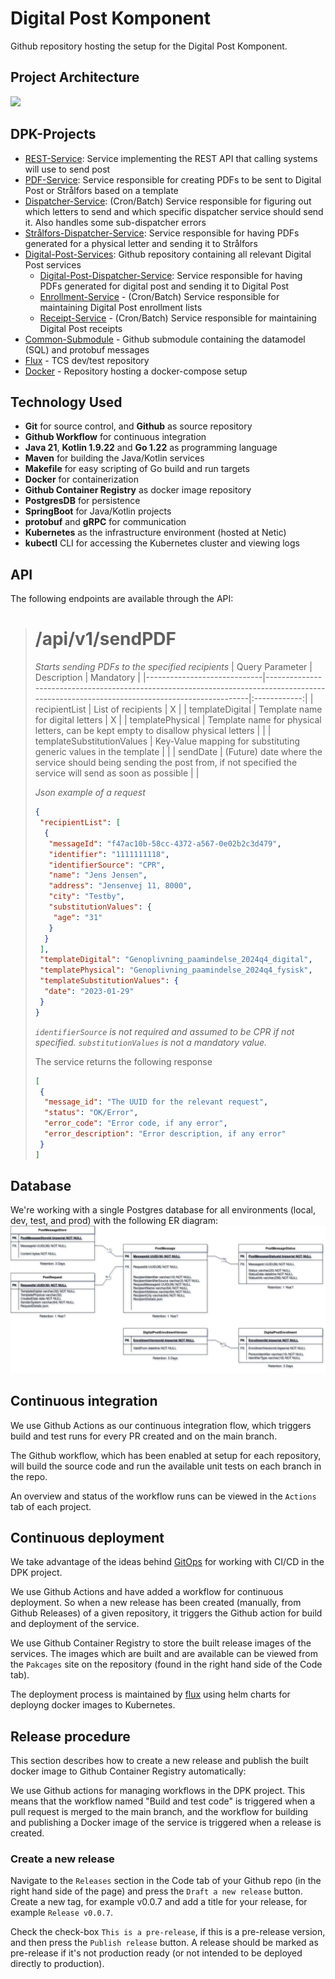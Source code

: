 # Digital Post Komponent
Github repository hosting the setup for the Digital Post Komponent.

## Project Architecture
[![](https://mermaid.ink/img/pako:eNqNU9FugjAU_ZWmT1ti9Z2HJSig20xGKG_FhwoXaYRCStmyGD9nX7IfW9E50KGxT-Xec0_OObfscFwmgC1MCIlkKHQOFnLERmieI7-sNXoti6qUIHUkD5g0Lz_ijCuNlkEkkTk2CxVPUxGvjt91s94oXmVXedDvmbLApSGioN5FDCtC0IsznSFCntqJjYK6w86YI-qK6zgDdTkxPGCa88A_0LnsTErHtBrGe4xq9f2Vp6Wqh9EO8x3vT0dXd3ssTlf2hstz5kpV5nkB-r4UFiyAGER1J_xUYQ-nG3K45mtew-OvaJDJja31DD_PaXgW45nrMVqEoU_R2PhrkT2PN3qLK73_osw-OD_sox9qb5qGgW0vvbeA9nZ36dE2MaFM66q2JpPk6IVUxgvZnl7nONlO2jDRFI9wAargIjG_x64liLDOoIAIW-aaQMqbXEc4knsD5Y0u6aeMsaVVAyPcVAnX4Ahu9BfYSnlew_4HlvkIZQ?type=png)](https://mermaid.live/edit#pako:eNqNU9FugjAU_ZWmT1ti9Z2HJSig20xGKG_FhwoXaYRCStmyGD9nX7IfW9E50KGxT-Xec0_OObfscFwmgC1MCIlkKHQOFnLERmieI7-sNXoti6qUIHUkD5g0Lz_ijCuNlkEkkTk2CxVPUxGvjt91s94oXmVXedDvmbLApSGioN5FDCtC0IsznSFCntqJjYK6w86YI-qK6zgDdTkxPGCa88A_0LnsTErHtBrGe4xq9f2Vp6Wqh9EO8x3vT0dXd3ssTlf2hstz5kpV5nkB-r4UFiyAGER1J_xUYQ-nG3K45mtew-OvaJDJja31DD_PaXgW45nrMVqEoU_R2PhrkT2PN3qLK73_osw-OD_sox9qb5qGgW0vvbeA9nZ36dE2MaFM66q2JpPk6IVUxgvZnl7nONlO2jDRFI9wAargIjG_x64liLDOoIAIW-aaQMqbXEc4knsD5Y0u6aeMsaVVAyPcVAnX4Ahu9BfYSnlew_4HlvkIZQ)

## DPK-Projects
- [REST-Service](https://github.com/trifork/dpk-rest-service): Service implementing the REST API that calling systems will use to send post
- [PDF-Service](https://github.com/trifork/dpk-pdf-service): Service responsible for creating PDFs to be sent to Digital Post or Strålfors based on a template
- [Dispatcher-Service](https://github.com/trifork/dpk-dispatcher): (Cron/Batch) Service responsible for figuring out which letters to send and which specific dispatcher service should send it. Also handles some sub-dispatcher errors
- [Strålfors-Dispatcher-Service](https://github.com/trifork/dpk-straalfors): Service responsible for having PDFs generated for a physical letter and sending it to Strålfors
- [Digital-Post-Services](https://github.com/trifork/dpk-digital-post): Github repository containing all relevant Digital Post services
  - [Digital-Post-Dispatcher-Service](https://github.com/trifork/dpk-digital-post): Service responsible for having PDFs generated for digital post and sending it to Digital Post
  - [Enrollment-Service](https://github.com/trifork/dpk-digital-post) - (Cron/Batch) Service responsible for maintaining Digital Post enrollment lists
  - [Receipt-Service](https://github.com/trifork/dpk-digital-post) - (Cron/Batch) Service responsible for maintaining Digital Post receipts
- [Common-Submodule](https://github.com/trifork/dpk-common-submodule) - Github submodule containing the datamodel (SQL) and protobuf messages
- [Flux](https://github.com/trifork/dpk-docs) - TCS dev/test repository
- [Docker](https://github.com/trifork/dpk-docker) - Repository hosting a docker-compose setup

## Technology Used
* **Git** for source control, and **Github** as source repository
* **Github Workflow** for continuous integration
* **Java 21**, **Kotlin 1.9.22** and **Go 1.22** as programming language
* **Maven** for building the Java/Kotlin services
* **Makefile** for easy scripting of Go build and run targets
* **Docker** for containerization
* **Github Container Registry** as docker image repository
* **PostgresDB** for persistence
* **SpringBoot** for Java/Kotlin projects
* **protobuf** and **gRPC** for communication
* **Kubernetes** as the infrastructure environment (hosted at Netic)
* **kubectl** CLI for accessing the Kubernetes cluster and viewing logs

## API
The following endpoints are available through the API:

> # /api/v1/sendPDF
>
> *Starts sending PDFs to the specified recipients*
> | Query Parameter             | Description                                                                                                                               | Mandatory    |
> |-----------------------------|-------------------------------------------------------------------------------------------------------------------------------------------|:------------:|
> | recipientList               | List of recipients                                                                                                                        | X            |
> | templateDigital             | Template name for digital letters                                                                                                         | X            |
> | templatePhysical            | Template name for physical letters, can be kept empty to disallow physical letters                                                        |              |
> | templateSubstitutionValues  | Key-Value mapping for substituting generic values in the template                                                                         |              |
> | sendDate                    | (Future) date where the service should being sending the post from, if not specified the service will send as soon as possible            |              |
>
> *Json example of a request*
> ```json
> {
>  "recipientList": [
>   {
>    "messageId": "f47ac10b-58cc-4372-a567-0e02b2c3d479",
>    "identifier": "1111111118",
>    "identifierSource": "CPR",
>    "name": "Jens Jensen",
>    "address": "Jensenvej 11, 8000",
>    "city": "Testby",
>    "substitutionValues": {
>     "age": "31"    
>    }
>   }
>  ],
>  "templateDigital": "Genoplivning_paamindelse_2024q4_digital",
>  "templatePhysical": "Genoplivning_paamindelse_2024q4_fysisk",
>  "templateSubstitutionValues": {
>   "date": "2023-01-29"    
>  } 
> }
> ```
> *`identifierSource` is not required and assumed to be CPR if not specified. `substitutionValues` is not a mandatory value.*
>
> The service returns the following response
> ```json
> [
>  {
>   "message_id": "The UUID for the relevant request",
>   "status": "OK/Error",
>   "error_code": "Error code, if any error",
>   "error_description": "Error description, if any error"
>  }
> ]
> ```

## Database
We're working with a single Postgres database for all environments (local, dev, test, and prod) with the following ER diagram:
![dpk_db.png not found!](assets/dpk_db.png "ER Diagram")

## Continuous integration

We use Github Actions as our continuous integration flow, which triggers build and test runs for every PR created and on the main branch.

The Github workflow, which has been enabled at setup for each repository, will build the source code and run the available unit tests on each branch in the repo.

An overview and status of the workflow runs can be viewed in the `Actions` tab of each project.

## Continuous deployment

We take advantage of the ideas behind [GitOps](https://www.gitops.tech/) for working with CI/CD in the DPK project. 

We use Github Actions and have added a workflow for continuous deployment. So when a new release has been created (manually, from Github Releases) of a given repository, it triggers the Github action for build and deployment of the service.

We use Github Container Registry to store the built release images of the services. The images which are built and are available can be viewed from the `Pakcages` site on the repository (found in the right hand side of the Code tab).

The deployment process is maintained by [flux](https://fluxcd.io/) using helm charts for deployng docker images to Kubernetes.

## Release procedure

This section describes how to create a new release and publish the built docker image to Github Container Registry automatically:

We use Github actions for managing workflows in the DPK project. This means that the workflow named "Build and test code" is triggered when a pull request is merged to the main branch, and the workflow for building and publishing a Docker image of the service is triggered when a release is created.

### Create a new release

Navigate to the `Releases` section in the Code tab of your Github repo (in the right hand side of the page) and press the `Draft a new release` button. Create a new tag, for example v0.0.7 and add a title for your release, for example `Release v0.0.7`.

Check the check-box `This is a pre-release`, if this is a pre-release version, and then press the `Publish release` button. A release should be marked as pre-release if it's not production ready (or not intended to be deployed directly to production).
